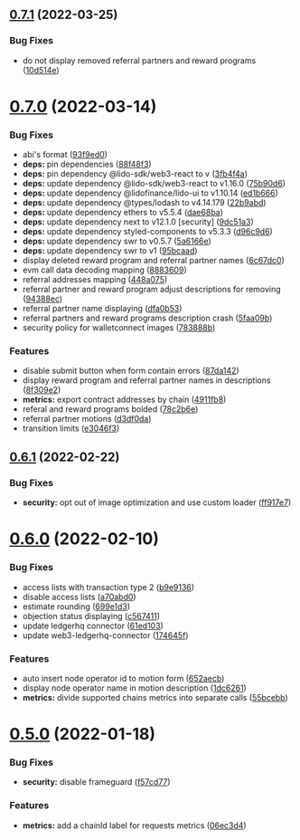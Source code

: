 ## [0.7.1](https://github.com/lidofinance/easy-track-ui/compare/0.7.0...0.7.1) (2022-03-25)


### Bug Fixes

* do not display removed referral partners and reward programs ([10d514e](https://github.com/lidofinance/easy-track-ui/commit/10d514e90ee97d75d5fa7a94ae10012120e3db91))



# [0.7.0](https://github.com/lidofinance/easy-track-ui/compare/0.6.1...0.7.0) (2022-03-14)


### Bug Fixes

* abi's format ([93f9ed0](https://github.com/lidofinance/easy-track-ui/commit/93f9ed017952bf9e638aed07b6fb2f21e296536f))
* **deps:** pin dependencies ([88f48f3](https://github.com/lidofinance/easy-track-ui/commit/88f48f3d091385407c2160eda8e2d15104bb8c14))
* **deps:** pin dependency @lido-sdk/web3-react to v ([3fb4f4a](https://github.com/lidofinance/easy-track-ui/commit/3fb4f4a0c7a41adcd9234c5e83a5ec06ae5b932e))
* **deps:** update dependency @lido-sdk/web3-react to v1.16.0 ([75b90d6](https://github.com/lidofinance/easy-track-ui/commit/75b90d65d317b6fb91b0e3aeb172a113383b6820))
* **deps:** update dependency @lidofinance/lido-ui to v1.10.14 ([ed1b666](https://github.com/lidofinance/easy-track-ui/commit/ed1b666b9bf11f2e68c99f7b3c75fc84c79d74e6))
* **deps:** update dependency @types/lodash to v4.14.179 ([22b9abd](https://github.com/lidofinance/easy-track-ui/commit/22b9abd56e99499d8a703fb41eaa77d4ff6b4bf7))
* **deps:** update dependency ethers to v5.5.4 ([dae68ba](https://github.com/lidofinance/easy-track-ui/commit/dae68bae75216cc09e73538f88a518caeecb3058))
* **deps:** update dependency next to v12.1.0 [security] ([9dc51a3](https://github.com/lidofinance/easy-track-ui/commit/9dc51a3a0c3210ee047e3103d59fb74b1ce1b8bd))
* **deps:** update dependency styled-components to v5.3.3 ([d96c9d6](https://github.com/lidofinance/easy-track-ui/commit/d96c9d621c2ae4bce302213739262fb0aef8d005))
* **deps:** update dependency swr to v0.5.7 ([5a6166e](https://github.com/lidofinance/easy-track-ui/commit/5a6166e4956404606c58fec07d3e26642ae5f8ca))
* **deps:** update dependency swr to v1 ([95bcaad](https://github.com/lidofinance/easy-track-ui/commit/95bcaad7ab4f9e92a0ab484dbb7acae8ede9edc6))
* display deleted reward program and referral partner names ([6c67dc0](https://github.com/lidofinance/easy-track-ui/commit/6c67dc01de11a415022fc2d88fbe3d989c56cad8))
* evm call data decoding mapping ([8883609](https://github.com/lidofinance/easy-track-ui/commit/8883609ec30be35b2a78c00bb84c035140c364bb))
* referral addresses mapping ([448a075](https://github.com/lidofinance/easy-track-ui/commit/448a075644452771814d9eeea0919c4fc2f1b77d))
* referral partner and reward program adjust descriptions for removing ([94388ec](https://github.com/lidofinance/easy-track-ui/commit/94388ec52442e1214e149d5846976519728b6c20))
* referral partner name displaying ([dfa0b53](https://github.com/lidofinance/easy-track-ui/commit/dfa0b53bfc21de2afac5f9ba2de1d97624494bbc))
* referral partners and reward programs description crash ([5faa09b](https://github.com/lidofinance/easy-track-ui/commit/5faa09bcac7f05a2c91d537182f388ba9f2f2478))
* security policy for walletconnect images ([783888b](https://github.com/lidofinance/easy-track-ui/commit/783888b167c0395315622029eb517afb8b32fc22))


### Features

* disable submit button when form contain errors ([87da142](https://github.com/lidofinance/easy-track-ui/commit/87da142a65d2d3ceb41b4de76dfbf1560e20b828))
* display reward program and referral partner names in descriptions ([8f309e2](https://github.com/lidofinance/easy-track-ui/commit/8f309e212a186cb3ddc027beaa737ddc1996c2ca))
* **metrics:** export contract addresses by chain ([4911fb8](https://github.com/lidofinance/easy-track-ui/commit/4911fb8b95af54adf50a6a23494128205aa45814))
* referal and reward programs bolded ([78c2b6e](https://github.com/lidofinance/easy-track-ui/commit/78c2b6eecc5f5a1478d82724c5817ac7a0ea2c0c))
* referral partner motions ([d3df0da](https://github.com/lidofinance/easy-track-ui/commit/d3df0da89c391f09fc1be26524b309d1165b3c07))
* transition limits ([e3046f3](https://github.com/lidofinance/easy-track-ui/commit/e3046f3e872b1fbdae1481a3786482d0a82ba93f))



## [0.6.1](https://github.com/lidofinance/easy-track-ui/compare/0.6.0...0.6.1) (2022-02-22)


### Bug Fixes

* **security:** opt out of image optimization and use custom loader ([ff917e7](https://github.com/lidofinance/easy-track-ui/commit/ff917e7242366c2e5baf7596818437dd7aa40251))



# [0.6.0](https://github.com/lidofinance/easy-track-ui/compare/0.5.0...0.6.0) (2022-02-10)


### Bug Fixes

* access lists with transaction type 2 ([b9e9136](https://github.com/lidofinance/easy-track-ui/commit/b9e9136b4601a32243a1ad80ae166a369b9fb858))
* disable access lists ([a70abd0](https://github.com/lidofinance/easy-track-ui/commit/a70abd02027771992819cd19bb0a1478aa097a12))
* estimate rounding ([699e1d3](https://github.com/lidofinance/easy-track-ui/commit/699e1d3672f90eb1a5d0c75b181a6284ad68e230))
* objection status displaying ([c567411](https://github.com/lidofinance/easy-track-ui/commit/c5674116f4c9b2baec9cfb2d3149e8fccb9de88d))
* update ledgerhq connector ([61ed103](https://github.com/lidofinance/easy-track-ui/commit/61ed10389be2ec26cffaa7345c7a17c034188c29))
* update web3-ledgerhq-connector ([174645f](https://github.com/lidofinance/easy-track-ui/commit/174645f21a0ae382d4943e773d50082d12bfa476))


### Features

* auto insert node operator id to motion form ([652aecb](https://github.com/lidofinance/easy-track-ui/commit/652aecb288a2c567fa1472d5522df9653434bd1e))
* display node operator name in motion description ([1dc6261](https://github.com/lidofinance/easy-track-ui/commit/1dc626171a2bd6a18c572617f6c19d7e0362e151))
* **metrics:** divide supported chains metrics into separate calls ([55bcebb](https://github.com/lidofinance/easy-track-ui/commit/55bcebba59f9855eb99490dc8a45466e1c224115))



# [0.5.0](https://github.com/lidofinance/easy-track-ui/compare/0.4.0...0.5.0) (2022-01-18)


### Bug Fixes

* **security:** disable frameguard ([f57cd77](https://github.com/lidofinance/easy-track-ui/commit/f57cd77ed0b43ad17ac821eda11ff31979e441ab))


### Features

* **metrics:** add a chainId label for requests metrics ([06ec3d4](https://github.com/lidofinance/easy-track-ui/commit/06ec3d42d1f3cb944e834771d12c1ead12b80550))



